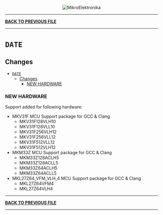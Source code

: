 <p align="center">
  <img src="http://www.mikroe.com/img/designs/beta/logo_small.png?raw=true" alt="MikroElektronika"/>
</p>

---

**[BACK TO PREVIOUS FILE](../changelog.md)**

---

# `DATE`

## Changes

- [`DATE`](#date)
  - [Changes](#changes)
    - [NEW HARDWARE](#new-hardware)

### NEW HARDWARE

Support added for following hardware:

+ MKV31F MCU Support package for GCC & Clang
  + MKV31F128VLH10
  + MKV31F128VLL10
  + MKV31F256VLH12
  + MKV31F256VLL12
  + MKV31F512VLL12
  + MKV31F512VLH12
+ MKM33Z MCU Support package for GCC & Clang
  + MKM33Z128ACLH5
  + MKM33Z128ACLL5
  + MKM33Z64ACLH5
  + MKM33Z64ACLL5
+ MKL27Z64_VFM_VLH_4 MCU Support package for GCC & Clang
  + MKL27Z64VFM4
  + MKL27Z64VLH4

---

**[BACK TO PREVIOUS FILE](../changelog.md)**

---
